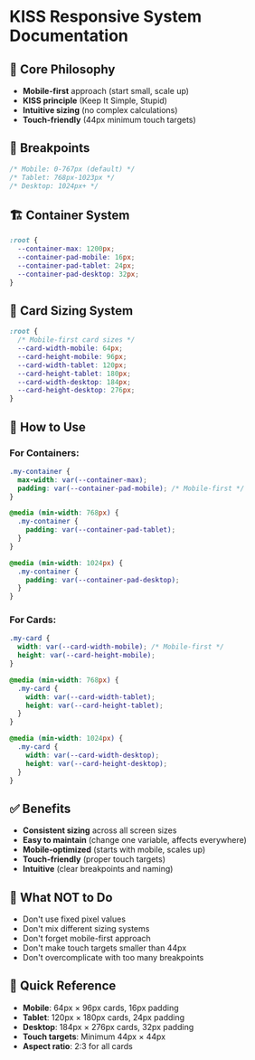 # KISS Responsive System Documentation

## 🎯 **Core Philosophy**
- **Mobile-first** approach (start small, scale up)
- **KISS principle** (Keep It Simple, Stupid)
- **Intuitive sizing** (no complex calculations)
- **Touch-friendly** (44px minimum touch targets)

## 📱 **Breakpoints**
```css
/* Mobile: 0-767px (default) */
/* Tablet: 768px-1023px */
/* Desktop: 1024px+ */
```

## 🏗️ **Container System**
```css
:root {
  --container-max: 1200px;
  --container-pad-mobile: 16px;
  --container-pad-tablet: 24px;
  --container-pad-desktop: 32px;
}
```

## 🎴 **Card Sizing System**
```css
:root {
  /* Mobile-first card sizes */
  --card-width-mobile: 64px;
  --card-height-mobile: 96px;
  --card-width-tablet: 120px;
  --card-height-tablet: 180px;
  --card-width-desktop: 184px;
  --card-height-desktop: 276px;
}
```

## 🔧 **How to Use**

### **For Containers:**
```css
.my-container {
  max-width: var(--container-max);
  padding: var(--container-pad-mobile); /* Mobile-first */
}

@media (min-width: 768px) {
  .my-container {
    padding: var(--container-pad-tablet);
  }
}

@media (min-width: 1024px) {
  .my-container {
    padding: var(--container-pad-desktop);
  }
}
```

### **For Cards:**
```css
.my-card {
  width: var(--card-width-mobile); /* Mobile-first */
  height: var(--card-height-mobile);
}

@media (min-width: 768px) {
  .my-card {
    width: var(--card-width-tablet);
    height: var(--card-height-tablet);
  }
}

@media (min-width: 1024px) {
  .my-card {
    width: var(--card-width-desktop);
    height: var(--card-height-desktop);
  }
}
```

## ✅ **Benefits**
- **Consistent sizing** across all screen sizes
- **Easy to maintain** (change one variable, affects everywhere)
- **Mobile-optimized** (starts with mobile, scales up)
- **Touch-friendly** (proper touch targets)
- **Intuitive** (clear breakpoints and naming)

## 🚫 **What NOT to Do**
- Don't use fixed pixel values
- Don't mix different sizing systems
- Don't forget mobile-first approach
- Don't make touch targets smaller than 44px
- Don't overcomplicate with too many breakpoints

## 📝 **Quick Reference**
- **Mobile**: 64px × 96px cards, 16px padding
- **Tablet**: 120px × 180px cards, 24px padding  
- **Desktop**: 184px × 276px cards, 32px padding
- **Touch targets**: Minimum 44px × 44px
- **Aspect ratio**: 2:3 for all cards

